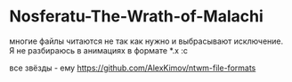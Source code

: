 # Nosferatu-The-Wrath-of-Malachi

многие файлы читаются не так как нужно и выбрасывают исключение.
Я не разбираюсь в анимациях в формате *.x :с

все звёзды - ему https://github.com/AlexKimov/ntwm-file-formats
